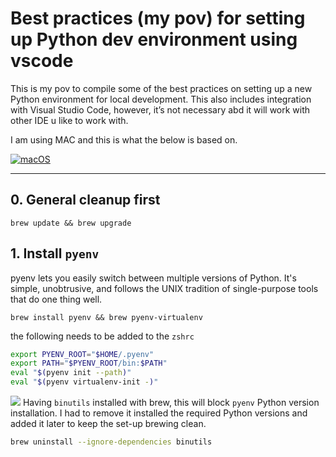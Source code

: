 # Best practices (my pov) for setting up Python dev environment using vscode

This is my pov to compile some of the best practices on setting up a new Python environment for local development. This also includes integration with Visual Studio Code, however, it’s not necessary abd it will work with other IDE u like to work with.

I am using MAC and this is what the below is based on.

[![macOS](https://svgshare.com/i/ZjP.svg)](https://svgshare.com/i/ZjP.svg) 

---

## 0. General cleanup first

```shell
brew update && brew upgrade
```

## 1. Install `pyenv`


pyenv lets you easily switch between multiple versions of Python. It's simple, unobtrusive, and follows the UNIX tradition of single-purpose tools that do one thing well.


```shell
brew install pyenv && brew pyenv-virtualenv
```
the following needs to be added to the `zshrc`
```bash
export PYENV_ROOT="$HOME/.pyenv"
export PATH="$PYENV_ROOT/bin:$PATH"
eval "$(pyenv init --path)"
eval "$(pyenv virtualenv-init -)"
```

 ![](https://img.shields.io/static/v1?label=&message=NOTE!&color=red) Having `binutils` installed with brew, this will block `pyenv` Python version installation. I had to remove it installed the required Python versions and added it later to keep the set-up brewing clean.

 ```bash
 brew uninstall --ignore-dependencies binutils
 ```